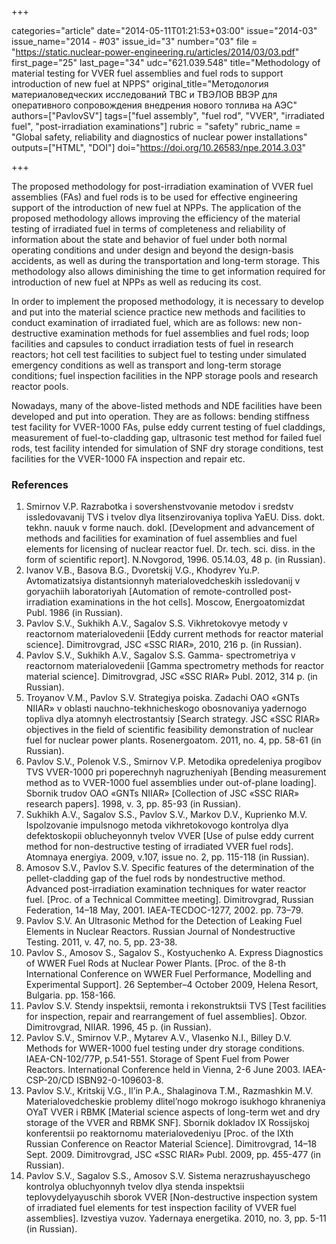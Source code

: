 +++

categories="article"
date="2014-05-11T01:21:53+03:00"
issue="2014-03"
issue_name="2014 - #03"
issue_id="3"
number="03"
file = "https://static.nuclear-power-engineering.ru/articles/2014/03/03.pdf"
first_page="25"
last_page="34"
udc="621.039.548"
title="Methodology of material testing for VVER fuel assemblies and fuel rods to support introduction of new fuel at NPPS"
original_title="Методология материаловедческих исследований ТВС и ТВЭЛОВ ВВЭР для оперативного сопровождения внедрения нового топлива на АЭС"
authors=["PavlovSV"]
tags=["fuel assembly", "fuel rod", "VVER", "irradiated fuel", "post-irradiation examinations"]
rubric = "safety"
rubric_name = "Global safety, reliability and diagnostics of nuclear power installations"
outputs=["HTML", "DOI"]
doi="https://doi.org/10.26583/npe.2014.3.03"

+++

The proposed methodology for post-irradiation examination of VVER fuel assemblies (FAs) and fuel rods is to be used for effective engineering support of the introduction of new fuel at NPPs. The application of the proposed methodology allows improving the efficiency of the material testing of irradiated fuel in terms of completeness and reliability of information about the state and behavior of fuel under both normal operating conditions and under design and beyond the design-basis accidents, as well as during the transportation and long-term storage. This methodology also allows diminishing the time to get information required for introduction of new fuel at NPPs as well as reducing its cost.

In order to implement the proposed methodology, it is necessary to develop and put into the material science practice new methods and facilities to conduct examination of irradiated fuel, which are as follows: new non-destructive examination methods for fuel assemblies and fuel rods; loop facilities and capsules to conduct irradiation tests of fuel in research reactors; hot cell test facilities to subject fuel to testing under simulated emergency conditions as well as transport and long-term storage conditions; fuel inspection facilities in the NPP storage pools and research reactor pools.

Nowadays, many of the above-listed methods and NDE facilities have been developed and put into operation. They are as follows: bending stiffness test facility for VVER-1000 FAs, pulse eddy current testing of fuel claddings, measurement of fuel-to-cladding gap, ultrasonic test method for failed fuel rods, test facility intended for simulation of SNF dry storage conditions, test facilities for the VVER-1000 FA inspection and repair etc.

### References

1. Smirnov V.P. Razrabotka i sovershenstvovanie metodov i sredstv issledovavanij TVS i tvelov dlya litsenzirovaniya topliva YaEU. Diss. dokt. tekhn. nauuk v forme nauch. dokl. [Development and advancement of methods and facilities for examination of fuel assemblies and fuel elements for licensing of nuclear reactor fuel. Dr. tech. sci. diss. in the form of scientific report]. N.Novgorod, 1996. 05.14.03, 48 p. (in Russian).
2. Ivanov V.B., Basova B.G., Dvoretskij V.G., Khodyrev Yu.P. Avtomatizatsiya distantsionnyh materialovedcheskih issledovanij v goryachiih laboratoriyah [Automation of remote-controlled post-irradiation examinations in the hot cells]. Moscow, Energoatomizdat Publ. 1986 (in Russian).
3. Pavlov S.V., Sukhikh A.V., Sagalov S.S. Vikhretokovye metody v reactornom materialovedenii [Eddy current methods for reactor material science]. Dimitrovgrad, JSC «SSC RIAR», 2010, 216 p. (in Russian).
4. Pavlov S.V., Sukhikh A.V., Sagalov S.S. Gamma- spectrometriya v reactornom materialovedenii [Gamma spectrometry methods for reactor material science]. Dimitrovgrad, JSC «SSC RIAR» Publ. 2012, 314 p. (in Russian).
5. Troyanov V.M., Pavlov S.V. Strategiya poiska. Zadachi OAO «GNTs NIIAR» v oblasti nauchno-tekhnicheskogo obosnovaniya yadernogo topliva dlya atomnyh electrostantsiy [Search strategy. JSC «SSC RIAR» objectives in the field of scientific feasibility demonstration of nuclear fuel for nuclear power plants. Rosenergoatom. 2011, no. 4, pp. 58-61 (in Russian).
6. Pavlov S.V., Polenok V.S., Smirnov V.P. Metodika opredeleniya progibov TVS VVER-1000 pri poperechnyh nagruzheniyah [Bending measurement method as to VVER-1000 fuel assemblies under out-of-plane loading]. Sbornik trudov OAO «GNTs NIIAR» [Collection of JSC «SSC RIAR» research papers]. 1998, v. 3, pp. 85-93 (in Russian).
7. Sukhikh A.V., Sagalov S.S., Pavlov S.V., Markov D.V., Kuprienko M.V. Ispolzovanie impulsnogo metoda vikhretokovogo kontrolya dlya defektoskopii oblucheyonnyh tvelov VVER [Use of pulse eddy current method for non-destructive testing of irradiated VVER fuel rods]. Atomnaya energiya. 2009, v.107, issue no. 2, pp. 115-118 (in Russian).
8. Amosov S.V., Pavlov S.V. Specific features of the determination of the pellet-cladding gap of the fuel rods by nondestructive method. Advanced post-irradiation examination techniques for water reactor fuel. [Proc. of a Technical Committee meeting]. Dimitrovgrad, Russian Federation, 14–18 May, 2001. IAEA-TECDOC-1277, 2002. pp. 73–79.
9. Pavlov S.V. An Ultrasonic Method for the Detection of Leaking Fuel Elements in Nuclear Reactors. Russian Journal of Nondestructive Testing. 2011, v. 47, no. 5, pp. 23-38.
10. Pavlov S., Amosov S., Sagalov S., Kostyuchenko A. Express Diagnostics of WWER Fuel Rods at Nuclear Power Plants. [Proc. of the 8-th International Conference on WWER Fuel Performance, Modelling and Experimental Support]. 26 September–4 October 2009, Helena Resort, Bulgaria. pp. 158-166.
11. Pavlov S.V. Stendy inspektsii, remonta i rekonstruktsii TVS [Test facilities for inspection, repair and rearrangement of fuel assemblies]. Obzor. Dimitrovgrad, NIIAR. 1996, 45 p. (in Russian).
12. Pavlov S.V., Smirnov V.P., Mytarev A.V., Vlasenko N.I., Billey D.V. Methods for WWER-1000 fuel testing under dry storage conditions. IAEA-CN-102/77P, p.541-551. Storage of Spent Fuel from Power Reactors. International Conference held in Vienna, 2-6 June 2003. IAEA-CSP-20/CD ISBN92-0-109603-8.
13. Pavlov S.V., Kritskij V.G., Il’in P.A., Shalaginova T.M., Razmashkin M.V. Materialovedcheskie problemy dlitel’nogo mokrogo isukhogo khraneniya OYaT VVER i RBMK [Material science aspects of long-term wet and dry storage of the VVER and RBMK SNF]. Sbornik dokladov IX Rossijskoj konferentsii po reaktornomu materialovedeniyu [Proc. of the IXth Russian Conference on Reactor Material Science]. Dimitrovgrad, 14–18 Sept. 2009. Dimitrovgrad, JSC «SSC RIAR» Publ. 2009, pp. 455-477 (in Russian).
14. Pavlov S.V., Sagalov S.S., Amosov S.V. Sistema nerazrushayuschego kontrolya obluchyonnyh tvelov dlya stenda inspektsii teplovydelyayuschih sborok VVER [Non-destructive inspection system of irradiated fuel elements for test inspection facility of VVER fuel assemblies]. Izvestiya vuzov. Yadernaya energetika. 2010, no. 3, pp. 5-11 (in Russian).
